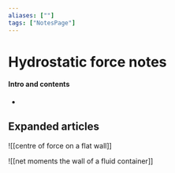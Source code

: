 ```yaml
---
aliases: [""]
tags: ["NotesPage"]
---
```


# Hydrostatic force notes

#### Intro and contents
- 


## Expanded articles

![[centre of force on a flat wall]]

![[net moments the wall of a fluid container]]